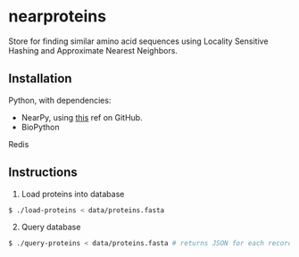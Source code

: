 # nearproteins

Store for finding similar amino acid sequences using Locality Sensitive Hashing
and Approximate Nearest Neighbors.

## Installation

Python, with dependencies:

- NearPy, using [this](https://github.com/pixelogik/NearPy/tree/2d05bf38d8dc52cb765534094cb5006c9ed622b6) ref on GitHub.
- BioPython

Redis

## Instructions

1. Load proteins into database

```sh
$ ./load-proteins < data/proteins.fasta
```

2. Query database

```sh
$ ./query-proteins < data/proteins.fasta # returns JSON for each record
```
